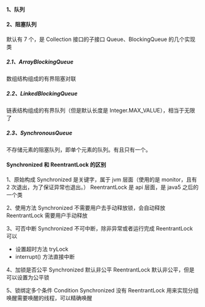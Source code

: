 #### 1、队列

#### 2、阻塞队列
默认有 7 个，是 Collection 接口的子接口 Queue、BlockingQueue 的几个实现类
##### 2.1、ArrayBlockingQueue
数组结构组成的有界阻塞对联
##### 2.2、LinkedBlockingQueue
链表结构组成的有界队列（但是默认长度是 Integer.MAX_VALUE），相当于无限了

##### 2.3、SynchronousQueue
不存储元素的阻塞队列，即单个元素的队列。有且只有一个。


#### Synchronized 和 ReentrantLock 的区别
1、原始构成
Synchronized 是关键字，属于 jvm 层面（使用的是 monitor，且有 2 次退出，为了保证异常也退出。）
ReentrantLock 是 api 层面，是 java5 之后的一个类

2、使用方法
Synchronized 不需要用户去手动释放锁，会自动释放
ReentrantLock 需要用户手动释放

3、可否中断
Synchronized 不可中断，除非异常或者运行完成
ReentrantLock 可以
 * 设置超时方法 tryLock
 * interrupt() 方法直接中断

4、加锁是否公平
Synchronized 默认非公平
ReentrantLock 默认非公平，但是可以设置为公平锁

5、锁绑定多个条件 Condition
Synchronized 没有
ReentrantLock 用来实现分组唤醒需要唤醒的线程，可以精确唤醒
  





